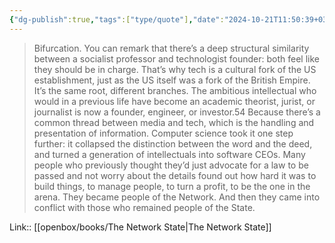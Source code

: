 ```yaml
---
{"dg-publish":true,"tags":["type/quote"],"date":"2024-10-21T11:50:39+03:00","title":"cultural forks","modified_at":"2024-10-21T11:50:44+03:00","permalink":"/mine/quotes/202410211151/","dgPassFrontmatter":true}
---
```



> Bifurcation. You can remark that there’s a deep structural similarity between a socialist professor and technologist founder: both feel like they should be in charge. That’s why tech is a cultural fork of the US establishment, just as the US itself was a fork of the British Empire. It’s the same root, different branches. The ambitious intellectual who would in a previous life have become an academic theorist, jurist, or journalist is now a founder, engineer, or investor.54 Because there’s a common thread between media and tech, which is the handling and presentation of information. Computer science took it one step further: it collapsed the distinction between the word and the deed, and turned a generation of intellectuals into software CEOs. Many people who previously thought they’d just advocate for a law to be passed and not worry about the details found out how hard it was to build things, to manage people, to turn a profit, to be the one in the arena. They became people of the Network. And then they came into conflict with those who remained people of the State.

Link:: [[openbox/books/The Network State|The Network State]]
